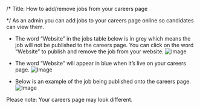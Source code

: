 /*
Title: How to add/remove jobs from your careers page

*/
As an admin you can add jobs to your careers page online so candidates can view them.  
  

- The word “Website” in the jobs table below is in grey which means the job will not be published to the careers page. You can click on the word “Website” to publish and remove the job from your website.
![Image](https://s3.amazonaws.com/tw-desk/i/122167/attachment-inline/98318.20150511143911377.98318.201505111439113778fGgb)  
  

- The word “Website” will appear in blue when it’s live on your careers page.
![Image](https://s3.amazonaws.com/tw-desk/i/122167/attachment-inline/98318.20150511143942762.98318.20150511143942762pQOj3)  
  

- Below is an example of the job being published onto the careers page.
![Image](https://s3.amazonaws.com/tw-desk/i/122167/attachment-inline/98318.20150511144335287.98318.20150511144335287LZFXL)  
  
 Please note: Your careers page may look different.